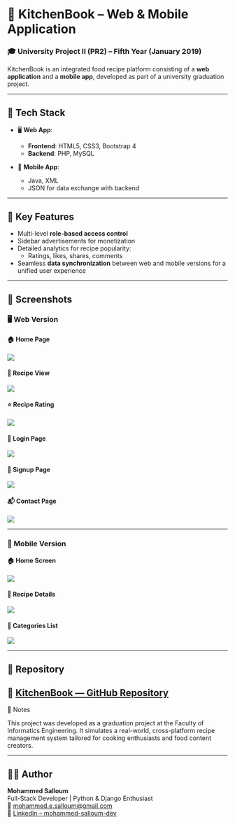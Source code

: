 # 🍲 KitchenBook – Web & Mobile Application

### 🎓 University Project II (PR2) – Fifth Year (January 2019)

KitchenBook is an integrated food recipe platform consisting of a **web application** and a **mobile app**, developed as part of a university graduation project.

---

## 🔧 Tech Stack

- 🖥️ **Web App**:  
  - **Frontend**: HTML5, CSS3, Bootstrap 4  
  - **Backend**: PHP, MySQL

- 📱 **Mobile App**:  
  - Java, XML  
  - JSON for data exchange with backend

---

## 🌟 Key Features

- Multi-level **role-based access control**
- Sidebar advertisements for monetization
- Detailed analytics for recipe popularity:
  - Ratings, likes, shares, comments
- Seamless **data synchronization** between web and mobile versions for a unified user experience

---

## 📸 Screenshots

### 🖥️ Web Version

#### 🏠 Home Page
![](screenshots/web/home.jpg)

#### 📖 Recipe View
![](screenshots/web/recipes.jpg)

#### ⭐ Recipe Rating
![](screenshots/web/rate.jpg)

#### 🔐 Login Page
![](screenshots/web/login.jpg)

#### 📝 Signup Page
![](screenshots/web/signup.jpg)

#### 📬 Contact Page
![](screenshots/web/contact.jpg)

---

### 📱 Mobile Version

#### 🏠 Home Screen
![](screenshots/mobile/home.jpg)

#### 📖 Recipe Details
![](screenshots/mobile/recipes.jpg)

#### 📂 Categories List
![](screenshots/mobile/categories.jpg)

---

## 📁 Repository

🔗 [KitchenBook — GitHub Repository](https://github.com/mohammed-salloum/KitchenBook)
---

📌 Notes

This project was developed as a graduation project at the Faculty of Informatics Engineering. It simulates a real-world, cross-platform recipe management system tailored for cooking enthusiasts and food content creators.

---

## 👨‍💻 Author

**Mohammed Salloum**  
Full-Stack Developer | Python & Django Enthusiast  
📧 mohammed.e.salloum@gmail.com  
🔗 [LinkedIn – mohammed-salloum-dev](https://linkedin.com/in/mohammed-salloum-dev)
